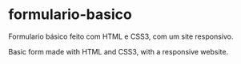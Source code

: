 # formulario-basico

Formulario básico feito com HTML e CSS3, com um site responsivo. 

Basic form made with HTML and CSS3, with a responsive website.
